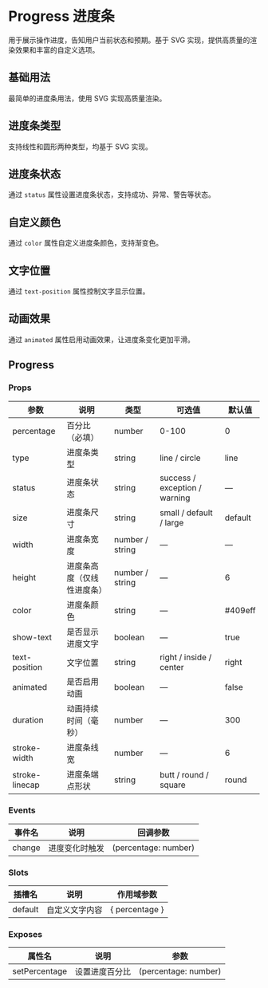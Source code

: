 # Progress 进度条

用于展示操作进度，告知用户当前状态和预期。基于 SVG 实现，提供高质量的渲染效果和丰富的自定义选项。


## 基础用法

最简单的进度条用法，使用 SVG 实现高质量渲染。

<preview path="./demos/BasicUsage.vue" />

## 进度条类型

支持线性和圆形两种类型，均基于 SVG 实现。

<preview path="./demos/Types.vue" />

## 进度条状态

通过 `status` 属性设置进度条状态，支持成功、异常、警告等状态。

<preview path="./demos/Status.vue" />

## 自定义颜色

通过 `color` 属性自定义进度条颜色，支持渐变色。

<preview path="./demos/CustomColors.vue" />

## 文字位置

通过 `text-position` 属性控制文字显示位置。

<preview path="./demos/TextPosition.vue" />

## 动画效果

通过 `animated` 属性启用动画效果，让进度条变化更加平滑。

<preview path="./demos/Animation.vue" />

## Progress

### Props

| 参数 | 说明 | 类型 | 可选值 | 默认值 |
|------|------|------|--------|--------|
| percentage | 百分比（必填） | number | 0-100 | 0 |
| type | 进度条类型 | string | line / circle | line |
| status | 进度条状态 | string | success / exception / warning | — |
| size | 进度条尺寸 | string | small / default / large | default |
| width | 进度条宽度 | number / string | — | — |
| height | 进度条高度（仅线性进度条） | number / string | — | 6 |
| color | 进度条颜色 | string | — | #409eff |
| show-text | 是否显示进度文字 | boolean | — | true |
| text-position | 文字位置 | string | right / inside / center | right |
| animated | 是否启用动画 | boolean | — | false |
| duration | 动画持续时间（毫秒） | number | — | 300 |
| stroke-width | 进度条线宽 | number | — | 6 |
| stroke-linecap | 进度条端点形状 | string | butt / round / square | round |

### Events

| 事件名 | 说明 | 回调参数 |
|--------|------|----------|
| change | 进度变化时触发 | (percentage: number) |

### Slots

| 插槽名 | 说明 | 作用域参数 |
|--------|------|----------|
| default | 自定义文字内容 | { percentage } |

### Exposes

| 属性名 | 说明 | 参数 |
|--------|------|------|
| setPercentage | 设置进度百分比 | (percentage: number) |